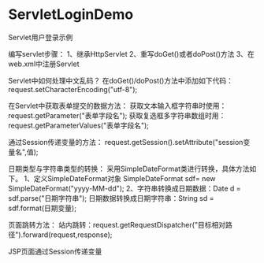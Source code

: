 # ServletLoginDemo
Servlet用户登录示例

编写servlet步骤：
1、继承HttpServlet
2、重写doGet()或者doPost()方法
3、在web.xml中注册Servlet

Servlet中如何处理中文乱码？
在doGet()/doPost()方法中添加如下代码：
request.setCharacterEncoding("utf-8");

在Servlet中获取表单提交的数据方法：
 获取文本输入框字符串时使用：request.getParameter("表单字段名");
获取复选框多字符串数组时用：request.getParameterValues("表单字段名");

通过Session传递变量的方法：
request.getSession().setAttribute("session变量名",值);

日期类型与字符串类型的转换：
 采用SimpleDateFormat类进行转换，具体方法如下。
1、定义SimpleDateFormat对象 SimpleDateFormat sdf= new SimpleDateFormat("yyyy-MM-dd");
 2、字符串转换成日期数据：Date d = sdf.parse("日期字符串");
日期数据转换成日期字符串：String sd = sdf.format(日期变量);

页面跳转方法：
 站内跳转：request.getRequestDispatcher("目标相对路径").forward(request,response);

 JSP页面通过Session传递变量
